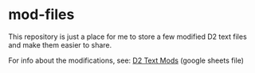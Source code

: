 # mod-files
This repository is just a place for me to store a few modified D2 text files and make them easier to share.

For info about the modifications, see: [D2 Text Mods](https://docs.google.com/spreadsheets/d/1G2rjgz5u927cMdueBMqp6WZCeXlQgSfO99YCleNUB8k/edit#gid=0) (google sheets file)
